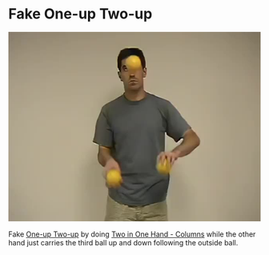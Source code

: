 # Fake One-up Two-up

![FakeOne-upTwo-up](/site/videos/poster/fakeoneuptwoup.jpg)

Fake [One-up Two-up](one-uptwo-up.md) by doing [Two in One Hand - Columns](twoinonehand-columns.md) while the other hand just carries the third ball up and down following the outside ball.

